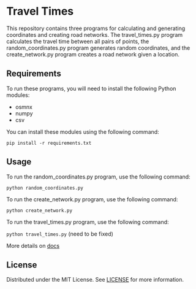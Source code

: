 # Travel Times

This repository contains three programs for calculating and generating coordinates and creating road networks. The travel_times.py program calculates the travel time between all pairs of points, the random_coordinates.py program generates random coordinates, and the create_network.py program creates a road network given a location.

## Requirements

To run these programs, you will need to install the following Python modules:

- osmnx
- numpy
- csv

You can install these modules using the following command:

`pip install -r requirements.txt`

## Usage

To run the random_coordinates.py program, use the following command:

`python random_coordinates.py`

To run the create_network.py program, use the following command:

`python create_network.py`

To run the travel_times.py program, use the following command:

`python travel_times.py` (need to be fixed)

More details on [docs](https://github.com/tamagusko/travel-time/tree/main/docs)

## License

Distributed under the MIT License. See [LICENSE](LICENSE) for more information.
